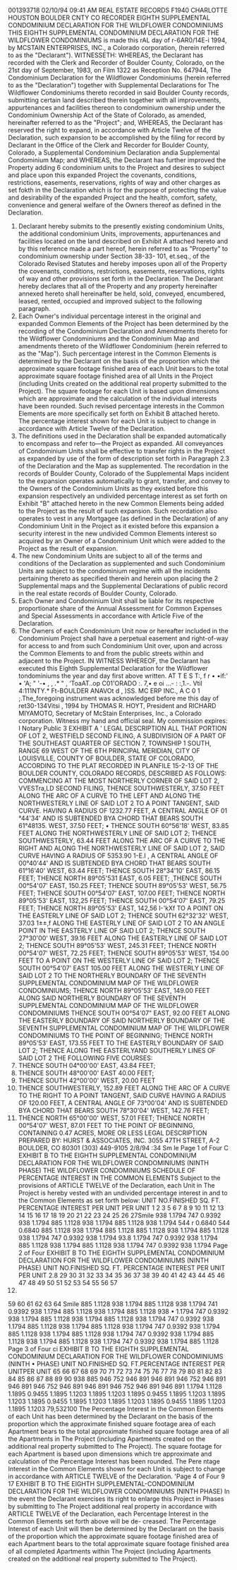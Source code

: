 001393718 02/10/94 09:41 AM REAL ESTATE RECORDS
F1940 CHARLOTTE HOUSTON BOULDER CNTY CO RECORDER
EIGHTH SUPPLEMENTAL CONDOMINIUM DECLARATION
FOR
THE WILDFLOWER CONDOMINIUMS
THIS EIGHTH SUPPLEMENTAL CONDOMINIUM DECLARATION FOR THE
WILDFLOWER CONDOMINIUMS is made this rAL day of r-6AR0/14E-i
1994, by MCSTAIN ENTERPRISES, INC., a Colorado corporation, (herein
referred to as the "Declarant").
WITNESSETH:
WHEREAS, the Declarant has recorded with the Clerk and
Recorder of Boulder County, Colorado, on the 21st day of September,
1983, on Film 1322 as Reception No. 647944, The Condominium
Declaration for the Wildflower Condominiums (herein referred to as
the "Declaration") together with Supplemental Declarations for The
Wildflower Condominiums thereto recorded in said Boulder County
records, submitting certain land described therein together with
all improvements, appurtenances and facilities thereon to
condominium ownership under the Condominium Ownership Act of the
State of Colorado, as amended, hereinafter referred to as the
"Project"; and,
WHEREAS, the Declarant has reserved the right to expand, in
accordance with Article Twelve of the Declaration, such expansion
to be accomplished by the filing for record by Declarant in the
Office of the Clerk and Recorder for Boulder County, Colorado, a
Supplemental Condominium Declaration andia Supplemental Condominium
Map; and
WHEREAS, the Declarant has further improved the Property
adding 6 condominium units to the Project and desires to subject
and place upon this expanded Project the covenants, conditions,
restrictions, easements, reservations, rights of way and other
charges as set fokth in the Declaration which is for the purpose of
protecting the value and desirability of the expanded Project and
the health, comfort, safety, convenience and general welfare of the
Owners thereof as defined in the Declaration.
1. Declarant hereby submits to the presently existing
condominium Units, the additional condominium Units,
improvements, appurtenances and facilities located on the
land described on Exhibit A attached hereto and by this
reference made a part hereof, herein referred to as
"Property" to condominium ownership under Section 38-33-
101, et.seq., of the Colorado Revised Statutes and hereby
imposes upon all of the Property the covenants,
conditions, restrictions, easements, reservations, rights
of way and other provisions set forth in the Declaration.
The Declarant hereby declares that all of the Property
and any property hereinafter annexed hereto shall
hereinafter be held, sold, conveyed, encumbered, leased,
rented, occupied and improved subject to the following
paragraph.
2. Each Owner's individual percentage interest in the
original and expanded Common Elements of the Project has been
determined by the recording of the Condominium Declaration and
Amendments thereto for the Wildflower Condominiums and the
Condominium Map and amendments thereto of the Wildflower
Condominium (herein referred to as the "Map"). Such
percentage interest in the Common Elements is determined by
the Declarant on the basis of the proportion which the
approximate square footage finished area of each Unit bears to
the total approximate square footage finished area of all
Units in the Project (including Units created on the
additional real property submitted to the Project). The
square footage for each Unit is based upon dimensions which
are approximate and the calculation of the individual
interests have been rounded. Such revised percentage
interests in the Common Elements are more specifically set
forth on Exhibit B attached hereto. The percentage interest
shown for each Unit is subject to change in accordance with
Article Twelve of the Declaration.
3. The definitions used in the Declaration shall be
expanded automatically to encompass and refer to—the
Project as expanded. All conveyances of Condominium
Units shall be effective to transfer rights in the
Project as expanded by use of the form of description set
forth in Paragraph 2.3 of the Declaration and the Map as
supplemented. The recordation in the records of Boulder
County, Colorado of the Supplemental Maps incident to the
expansion operates automatically to grant, transfer, and
convey to the Owners of the Condominium Units as they
existed before this expansion respectively an undivided
percentage interest as set forth on Exhibit "B" attached
hereto in the new Common Elements being added to the
Project as the result of such expansion. Such
recordation also operates to vest in any Mortgagee (as
defined in the Declaration) of any Condominium Unit in
the Project as it existed before this expansion a
security interest in the new undivided Common Elements
interest so acquired by an Owner of a Condominium Unit
which were added to the Project as the result of
expansion.
4. The new Condominium Units are subject to all of the
terms and conditions of the Declaration as supplemented
and such Condominium Units are subject to the condominium
regime with all the incidents pertaining thereto as
specified therein and herein upon placing the
2
Supplemental maps and the Supplemental Declarations of
public record in the real estate records of Boulder
County, Colorado.
5. Each Owner and Condominium Unit shall be liable for
its respective proportionate share of the Annual
Assessment for Common Expenses and Special Assessments in
accordance with Article Five of the Declaration.
6. The Owners of each Condominium Unit now or hereafter
included in the Condominium Project shall have a
perpetual easement and right-of-way for access to and
from such Condominium Unit over, upon and across the
Common Elements to and from the public streets within and
adjacent to the Project.
IN WITNESS WHEREOF, the Declarant has executed this Eighth
Supplemental Declaration for the Wildflower tondominiums the year
and day first above written.
AT T E S T:,
f r
• •if:' •
'A; " '-• , , .* " ,
‘ToaAT..op C01'ORADO
:. 7,• e  oi ...-
: :,1.-. Vtil
4:111NTY.* Ft-BOULDER
ANAVOt d ,
)SS.
MC ERP INC.,
A C 0
1
;.The_foregoing instrument was acknowledged before me this
day of ret30-134Vitsi  , 1994 by THOMAS R. HOYT, President and
RICHARD MIYAMOTO, Secretary of McStain Enterprises, Inc., a
Colorado corporation.
Witness my hand and official seal.
My commission expires:
I
Notary Public
3
EXHIBIT A
' LEGAL DESCRIPTION
ALL THAT PORTION OF LOT 2, WESTFIELD SECOND FILING, A SUBDIVISION OF A PART OF THE
SOUTHEAST QUARTER OF SECTION 7, TOWNSHIP 1 SOUTH, RANGE 69 WEST OF THE 6TH
PRINCIPAL MERIDIAN, CITY OF LOUISVILLE, COUNTY OF BOULDER, STATE OF COLORADO,
ACCORDING TO THE PLAT RECORDED IN PLANFILE 15-2-13 OF THE BOULDER COUNTY,
COLORADO RECORDS, DESCRIBED AS FOLLOWS:
COMMENCING AT THE MOST NORTHERLY CORNER OF SAID LOT 2, VVESTra,LD SECOND
FILING, THENCE SOUTHWESTERLY, 37.50 FEET ALONG THE ARC OF A CURVE TO THE LEFT
AND ALONG THE NORTHWESTERLY LINE OF SAID LOT 2 TO A POINT TANGENT, SAID CURVE.
HAVING A RADIUS OF 1232.77 FEET, A CENTRAL ANGLE OF 01 °44'34' AND IS SUBTENDED BYA
CHORD THAT BEARS SOUTH 61°48135. WEST, 37.50 FEET;
•
THENCE SOUTH 60°56'18' WEST, 83.85 FEET ALONG THE NORTHWESTERLY LINE OF SAID LOT
2;
THENCE SOUTHWESTERLY, 63.44 FEET ALONG THE ARC OF A CURVE TO THE RIGHT AND
ALONG THE NORTHWESTERLY LINE OF SAID LOT 2, SAID CURVE HAVING A RADIUS OF 5353.90
1-E.I , A CENTRAL ANGLE OF 00°40'44' AND IS SUBTENDED BYA CHORD THAT BEARS SOUTH
61°16'40' WEST, 63.44 FEET;
THENCE SOUTH 28°34'10' EAST, 86.15 FEET;
THENCE NORTH 89°05'531 EAST, 6.05 FEET;
,THENCE SOUTH 00°54'07' EAST, 150.25 FEET;
THENCE SOUTH 89°05'53' WEST, 56.75 FEET;
THENCE SOUTH 00°54'07' EAST, 107.00 FEET;
THENCE NORTH 89°05'53' EAST, 132,25 FEET;
THENCE SOUTH 00°54'07' EAST, 79.25 FEET;
THENCE NORTH 89°05'53' EAST, 142,56 I-'kXf TO A POINT ON THE EASTERLY LINE OF SAID LOT
2;
THENCE SOUTH 62°32'32' WEST, 37.03 1±±,f ALONG THE EASTERLY LINE OF SAID LOT 2 TO AN
ANGLE POINT IN THE EASTERLY LINE OF SAID LOT 2;
THENCE SOUTH 27°30'00' WEST, 39.16 FEET ALONG THE EASTERLY LINE OF SAID LOT 2;
THENCE SOUTH 89°05'53' WEST, 245.31 FEET;
THENCE NORTH 00°54'07' WEST, 72.25 FEET;
THENCE SOUTH 89°05'53' WEST, 154.00 FEET TO A POINT ON THE WESTERLY LINE OF SAID
LOT 2;
THENCE SOUTH 00°54'07' EAST 105.00 FEET ALONG THE WESTERLY LINE OF SAID LOT 2 TO
THE NORTHERLY BOUNDARY OF THE SEVENTH SUPPLEMENTAL CONDOMINIUM MAP OF THE
WILDFLOWER CONDOMINIUMS;
THENCE NORTH 89°05'53' EAST, 149.00 FEET ALONG SAID NORTHERLY BOUNDARY OF THE
SEVENTH SUPPLEMENTAL CONDOMINIUM MAP OF THE WILDFLOWER CONDOMINIUMS
THENCE SOUTH 00°54'07" EAST, 92.00 FEET ALONG THE EASTERLY BOUNDARY OF SAID
NORTHERLY BOUNDARY OF THE SEVENTH SUPPLEMENTAL CONDOMINIUM MAP OF THE
WILDFLOWER CONDOMINIUMS TO THE POINT OF BEGINNING;
THENCE NORTH 89°05'53' EAST, 173.55 FEET TO THE EASTERLY BOUNDARY OF SAID LOT 2;
THENCE ALONG THE EASTERLYAND SOUTHERLY LINES OF SAID LOT 2 THE FOLLOWING FIVE
COURSES:
1. THENCE SOUTH 04°00'00' EAST, 43.84 FEET;
2. THENCE SOUTH 48°00'00' EAST 40.00 FEET;
3. THENCE SOUTH 42°00'00' WEST, 20.00 FEET
4. THENCE SOUTHWESTERLY, 152.89 FEET ALONG THE ARC OF A CURVE TO THE RIGHT TO
A POINT TANGENT, SAID CURVE HAVING A RADIUS OF 120.00 FEET, A CENTRAL ANGLE OF
73°00'04' AND IS SUBTENDED BYA CHORD THAT BEARS SOUTH 78°30'04' WEST, 142.76 FEET;
5. THENCE NORTH 65°00'00' WEST, 57.01 FEET;
THENCE NORTH 00°54'07' WEST, 87.01 FEET TO THE POINT OF BEGINNING, CONTAINING 0.47
ACRES, MORE OR LESS
LEGAL DESCRIPTION PREPARED BY:
HURST & ASSOCIATES, INC.
3055 47TH STREET, A-2
BOULDER, CO 80301 (303) 449-9105
2/8/94
:34
Sm le
Page 1 of Four C
EXHIBIT B
TO THE EIGHTH SUPPLEMENTAL CONDOMINIUM DECLARATION
FOR THE WILDFLOWER CONDOMINIUMS
(NINTH PHASE)
THE WILDFLOWER CONDOMINIUMS
SCHEDULE OF PERCENTAGE INTEREST IN THE COMMON ELEMENTS
Subject to the provisions of ARTICLE TWELVE of the Declaration, each Unit in The Project is
hereby vested with an undivided percentage interest in and to the Common Elements as set
forth below:
UNIT NO.FINISHED SQ. FT. PERCENTAGE INTEREST
PER UNIT PER UNIT
1
2
3
5
6
7
8
9
10
11
12
13
14
15
16
17
18
19
20
21
22
23
24
25
26
27Smile
938 1.1794
747 0.9392
938 1.1794
885 1.1128
938 1.1794
885 1.1128
938 1.1794
544 r 0.6840
544 0.6840
885 1.1128
938 1.1794
885 1.1128
885 1.1128
938 1.1794
885 1.1128
938 1.1794
747 0.9392
938 1.1794
93.8 1.1794
747 0.9392
938 1.1794
885 1.1128
938 1.1794
885 1.1128
938 1.1794
747 0.9392
938 1.1794
Page 2 of Four
EXHIBIT B
TO THE EIGHTH SUPPLEMENTAL CONDOMINIUM DECLARATION
FOR THE WILDFLOWER CONDOMINIUMS
(NINTH  PHASE)
UNIT NO.FINISHED SQ. FT. PERCENTAGE INTEREST
PER UNIT PER UNIT
2.8
29
30
31
32
33
34
35
36
37
38
39
40
41
42
43
44
45
46
47
48
49
50
51
52
53
54
55
56
57
58.
59
60
61
62
63
64
Smile
885 1.1128
938 1.1794
885 1.1128
938 1.1794
741 0.9392
938 1.1794
885 1.1128
938 1.1794
885 1.1128
938 • 1.1794
747 0.9392
938 1.1794
885 1.1128
938 1.1794
885 1.1128
938 1.1794
747 0.9392
938 1.1794
885 1.1128
938 1.1794
885 1.1128
938 1.1794
747 0.9392
938 1.1794
885 1.1128
938 1.1794
885 1.1128
938 1.1794
747 0.9392
938 1.1794
885 1.1128
938 1.1794
885 1.1128
938 1.1794
747 0.9392
938 1.1794
885 1.1128
Page 3 of Four ci
EXHIBIT B
TO THE EIGHTH SUPPLEMENTAL CONDOMINIUM DECLARATION
FOR THE WILDFLOWER CONDOMINIUMS
(NINTH • PHASE)
UNIT NO.FINISHED SQ. FT.PERCENTAGE INTEREST
PER UNITPER UNIT
65
66
67
68
69
70
71
72
73
74
75
76
77
78
79
80
81
82
83
84
85
86
87
88
89
90
938
885
946
752
946
891
946
891
946
752
946
891
946
891
946
752
946
891
946
891
946
752
946
891
946
891
1.1794
1.1128
1.1895
0.9455
1.1895
1.1203
1.1895
1.1203
1.1895
0.9455
1.1895
1.1203
1.1895
1.1203
1.1895
0.9455
1.1895
1.1203
1.1895
1.1203
1.1895
0.9455
1.1895
1.1203
1.1895
1.1203
79,532100
The Percentage Interest in the Common Elements of each Unit has been determined by the
Declarant on the basis of the proportion which the approximate finished square footage
area of each Apartment bears to the total approximate finished square footage area of all
the Apartments in The Project (including Apartments created on the additional real property
submitted to The Project). The square footage for each Apartment is based upon
dimensions which tre approximate and calculation of the Percentage Interest has been
rounded. The Pere ntage Interest in the Common Elements shown for each Unit is subject to
change in accordance with ARTICLE TWELVE of the Declaration.
'Page 4 of Four 9 17
EXHIBIT B
TO THE EIGHTH SUPPLEMENTAL-CONDOMINIUM DECLARATION
FOR THE WILDFLOWER CONDOMINIUMS
(NINTH PHASE)
In the event the Declarant exercises its right to enlarge this Project in Phases by submitting
to The Project additional real property in accordance with ARTICLE TWELVE of the
Declaration, each Percentage Interest in the Common Elements set forth above will be de-
creased. The Percentage Interest of each Unit will then be determined by the Declarant on
the basis of the proportion which the approximate square footage finished area of each
Apartment bears to the total approximate square footage finished area of all completed
Apartments within The Project (including Apartments created on the additional real property
submitted to The Project).

